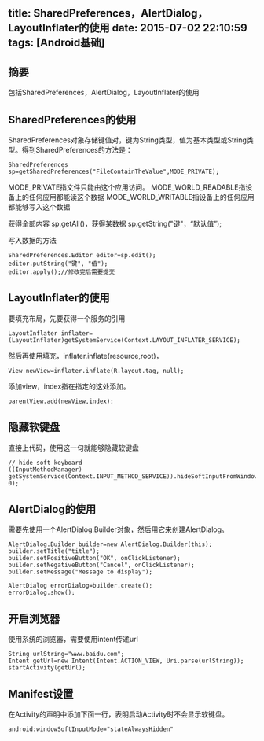title: SharedPreferences，AlertDialog，LayoutInflater的使用
date: 2015-07-02 22:10:59
tags: [Android基础]
---

## 摘要
包括SharedPreferences，AlertDialog，LayoutInflater的使用

<!--more-->

## SharedPreferences的使用

SharedPreferences对象存储键值对，键为String类型，值为基本类型或String类型。得到SharedPreferences的方法是：

	SharedPreferences sp=getSharedPreferences("FileContainTheValue",MODE_PRIVATE);

MODE_PRIVATE指文件只能由这个应用访问。
MODE_WORLD_READABLE指设备上的任何应用都能读这个数据
MODE_WORLD_WRITABLE指设备上的任何应用都能够写入这个数据

获得全部内容 sp.getAll()，获得某数据 sp.getString("键"，“默认值”);

写入数据的方法

	SharedPreferences.Editor editor=sp.edit();
	editor.putString("键", "值");
	editor.apply();//修改完后需要提交

## LayoutInflater的使用

要填充布局，先要获得一个服务的引用

	LayoutInflater inflater=(LayoutInflater)getSystemService(Context.LAYOUT_INFLATER_SERVICE);

然后再使用填充，inflater.inflate(resource,root)，

	View newView=inflater.inflate(R.layout.tag, null);

添加view，index指在指定的这处添加。

	parentView.add(newView,index);

## 隐藏软键盘

直接上代码，使用这一句就能够隐藏软键盘

	// hide soft keyboard
	((InputMethodManager) getSystemService(Context.INPUT_METHOD_SERVICE)).hideSoftInputFromWindow(view.getWindowToken(), 0);

## AlertDialog的使用

需要先使用一个AlertDialog.Builder对象，然后用它来创建AlertDialog。

	AlertDialog.Builder builder=new AlertDialog.Builder(this);
	builder.setTitle("title");
	builder.setPositiveButton("OK", onClickListener);
	builder.setNegativeButton("Cancel", onClickListener);
	builder.setMessage("Message to display");

	AlertDialog errorDialog=builder.create();
	errorDialog.show();

## 开启浏览器

使用系统的浏览器，需要使用intent传递url

	String urlString="www.baidu.com";
	Intent getUrl=new Intent(Intent.ACTION_VIEW, Uri.parse(urlString));
	startActivity(getUrl);

## Manifest设置

在Activity的声明中添加下面一行，表明启动Activity时不会显示软键盘。

	android:windowSoftInputMode="stateAlwaysHidden"